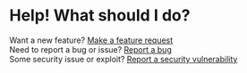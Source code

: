 # Help! What should I do?

Want a new feature? [Make a feature request](https://github.com/Tech-TTGames/Tickets-Plus/issues/new?assignees=&labels=enhancement%2C+Feature&template=enhancement.md&title=) <br>
Need to report a bug or issue? [Report a bug](https://github.com/Tech-TTGames/Tickets-Plus/issues/new?assignees=&labels=bug&template=issue.md&title=) <br>
Some security issue or exploit? [Report a security vulnerability](https://github.com/Tech-TTGames/Tickets-Plus/security/advisories/new) <br>
